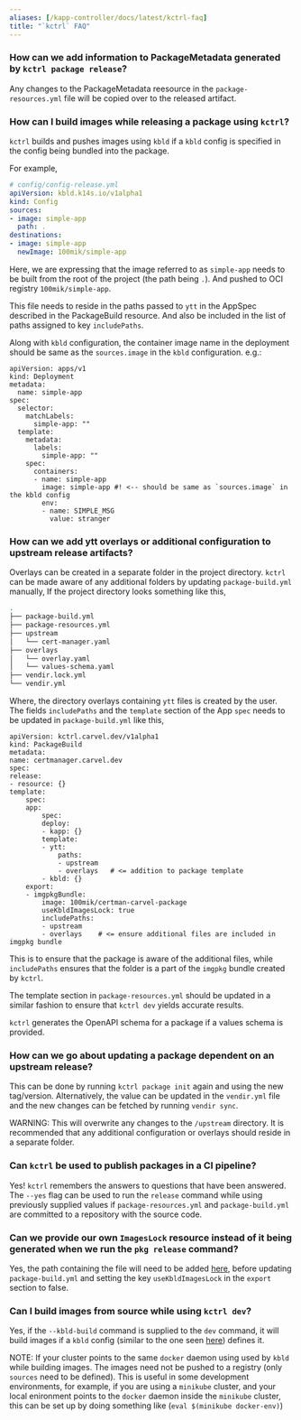 ```yaml
---
aliases: [/kapp-controller/docs/latest/kctrl-faq]
title: "`kctrl` FAQ"
---
```


### How can we add information to PackageMetadata generated by `kctrl package release`?
Any changes to the PackageMetadata reesource in the `package-resources.yml` file will be copied over to the released artifact.

### How can I build images while releasing a package using `kctrl`?
`kctrl` builds and pushes images using `kbld` if a `kbld` config is specified in the config being bundled into the package.

For example,
```yaml
# config/config-release.yml
apiVersion: kbld.k14s.io/v1alpha1
kind: Config
sources:
- image: simple-app
  path: .
destinations:
- image: simple-app
  newImage: 100mik/simple-app
```
Here, we are expressing that the image referred to as `simple-app` needs to be built from the root of the project (the path being `.`).
And pushed to OCI registry `100mik/simple-app`.

This file needs to reside in the paths passed to `ytt` in the AppSpec described in the PackageBuild resource. And also be included 
in the list of paths assigned to key `includePaths`.

Along with `kbld` configuration, the container image name in the deployment should be same as the `sources.image` in the `kbld` configuration. e.g.:
```
apiVersion: apps/v1
kind: Deployment
metadata:
  name: simple-app
spec:
  selector:
    matchLabels:
      simple-app: ""
  template:
    metadata:
      labels:
        simple-app: ""
    spec:
      containers:
      - name: simple-app
        image: simple-app #! <-- should be same as `sources.image` in the kbld config
        env:
        - name: SIMPLE_MSG
          value: stranger
```

### How can we add ytt overlays or additional configuration to upstream release artifacts?
Overlays can be created in a separate folder in the project directory. `kctrl` can be made aware of any additional folders by updating `package-build.yml` manually,
If the project directory looks something like this,
```bash
.
├── package-build.yml
├── package-resources.yml
├── upstream
│   └── cert-manager.yaml
├── overlays
│   └── overlay.yaml
│   └── values-schema.yaml
├── vendir.lock.yml
└── vendir.yml
```
Where, the directory overlays containing `ytt` files is created by the user. The fields `includePaths` and the `template` section of the App `spec` needs to be updated in `package-build.yml` like this,
```
apiVersion: kctrl.carvel.dev/v1alpha1
kind: PackageBuild
metadata:
name: certmanager.carvel.dev
spec:
release:
- resource: {}
template:
    spec:
    app:
        spec:
        deploy:
        - kapp: {}
        template:
        - ytt:
            paths:
            - upstream
            - overlays   # <= addition to package template
        - kbld: {}
    export:
    - imgpkgBundle:
        image: 100mik/certman-carvel-package
        useKbldImagesLock: true
        includePaths:
        - upstream
        - overlays    # <= ensure additional files are included in imgpkg bundle
```
This is to ensure that the package is aware of the additional files, while `includePaths` ensures that the folder is a part of the `imgpkg` bundle created by `kctrl`.

The template section in `package-resources.yml` should be updated in a similar fashion to ensure that `kctrl dev` yields accurate results.

`kctrl` generates the OpenAPI schema for a package if a values schema is provided.

### How can we go about updating a package dependent on an upstream release?
This can be done by running `kctrl package init` again and using the new tag/version. Alternatively, the value can be updated in the `vendir.yml` file and the new changes can be fetched by running `vendir sync`.

WARNING: This will overwrite any changes to the `/upstream` directory. It is recommended that any additional configuration or overlays should reside in a separate folder.

### Can `kctrl` be used to publish packages in a CI pipeline?
Yes! `kctrl` remembers the answers to questions that have been answered.
The `--yes` flag can be used to run the `release` command while using previously supplied
values if `package-resources.yml` and `package-build.yml` are committed to a repository with the source code.

### Can we provide our own `ImagesLock` resource instead of it being generated when we run the `pkg release` command?
Yes, the path containing the file will need to be added [here](/kapp-controller/docs/develop/kctrl-faq/#how-can-we-add-ytt-overlays-and-values-schema-for-upstream-release-artifacts), before updating `package-build.yml` and setting the key `useKbldImagesLock` in the `export` section to false.

### Can I build images from source while using `kctrl dev`?
Yes, if the `--kbld-build` command is supplied to the `dev` command, it will build images if a `kbld` config (similar to the one seen [here](https://carvel.dev/kapp-controller/docs/latest/kctrl-faq/#how-can-i-build-images-while-releasing-a-package-using-kctrl)) defines it.

NOTE: If your cluster points to the same `docker` daemon using used by `kbld` while building images. The images need not be pushed to a registry (only `sources` need to be defined).
This is useful in some development environments, for example, if you are using a `minikube` cluster, and your local enironment points to the 
`docker` daemon inside the `minikube` cluster, this can be set up by doing something like (`eval $(minikube docker-env)`)
